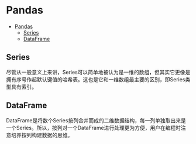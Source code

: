 # Pandas

- [Pandas](#pandas)
  - [Series](#series)
  - [DataFrame](#dataframe)

## Series

尽管从一般意义上来讲，Series可以简单地被认为是一维的数组，但其实它更像是拥有序号作起默认键值的哈希表。这也是它和一维数组最主要的区别，即Series类型具有索引。

## DataFrame

DataFrame是将数个Series按列合并而成的二维数据结构，每一列单独取出来是一个Series。所以，按列对一个DataFrame进行处理更为方便，用户在编程时注意培养按列构建数据的思维。
